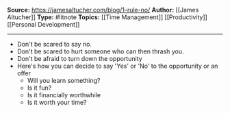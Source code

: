 ---
---
**Source:** https://jamesaltucher.com/blog/1-rule-no/
**Author:** [[James Altucher]]
**Type:** #litnote 
**Topics:** [[Time Management]] [[Productivity]][[Personal Development]]

----
- Don't be scared to say no.
- Don't be scared to hurt someone who can then thrash you. 
- Don't be afraid to turn down the opportunity
- Here's how you can decide to say 'Yes' or 'No' to the opportunity or an offer
	- Will you learn something?
	- Is it fun?
	- Is it financially worthwhile
	- Is it worth your time?